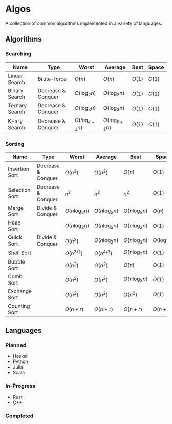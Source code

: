 # Algos
A collection of common algorithms implemented in a variety of languages.

## Algorithms

### Searching

| Name           | Type               | Worst             | Average            | Best   | Space  |
|----------------|--------------------|-------------------|--------------------|--------|--------|
| Linear Search  | Brute-force        | $O(n)$            | $O(n)$             | $O(1)$ | $O(1)$ |
| Binary Search  | Decrease & Conquer | $O(\log_{2}{n})$  | $O(\log_{2}{n})$   | $O(1)$ | $O(1)$ |
| Ternary Search | Decrease & Conquer | $O(\log_{3}{n})$   | $O(\log_{3}{n})$   | $O(1)$ | $O(1)$ |
| K-ary Search   | Decrease & Conquer | $O(log_{k+1}{n})$ | $O(\log_{k+1}{n})$ | $O(1)$ | $O(1)$ |

### Sorting

| Name           | Type               | Worst             | Average           | Best              | Space            |
|----------------|--------------------|-------------------|-------------------|-------------------|------------------|
| Insertion Sort | Decrease & Conquer | $O(n^2)$          | $O(n^2)$          | $O(n)$            | $O(1)$           |
| Selection Sort | Decrease & Conquer | $n^2$             | $n^2$             | $n^2$             | $O(1)$           |
| Merge Sort     | Divide & Conquer   | $O(n\log_{2}{n})$ | $O(n\log_{2}{n})$ | $O(n\log_{2}{n})$ | $O(n)$           |
| Heap Sort      |                    | $O(n\log_{2}{n})$ | $O(n\log_{2}{n})$ | $O(n\log_{2}{n})$ | $O(1)$           |
| Quick Sort     | Divide & Conquer   | $O(n^2)$          | $O(n\log_{2}{n})$ | $O(n\log_{2}{n})$ | $O(\log_{2}{n})$ |
| Shell Sort     |                    | $O(n^{3/2})$      | $O(n^{4/3})$      | $O(n\log_{2}{n})$ | $O(1)$           |
| Bubble Sort    |                    | $O(n^2)$          | $O(n^2)$          | $O(n)$            | $O(1)$           |
| Comb Sort      |                    | $O(n^2)$          | $O(n^2)$          | $O(n\log_{2}{n})$ | $O(1)$           |
| Exchange Sort  |                    | $O(n^2)$          | $O(n^2)$          | $O(n^2)$          | $O(1)$           |
| Counting Sort  |                    | $O(n+r)$          | $O(n+r)$          | $O(n+r)$          | $O(n+r)$         |

## Languages

### Planned

- Haskell
- Python
- Julia
- Scala

### In-Progress

- Rust
- C++

### Completed
